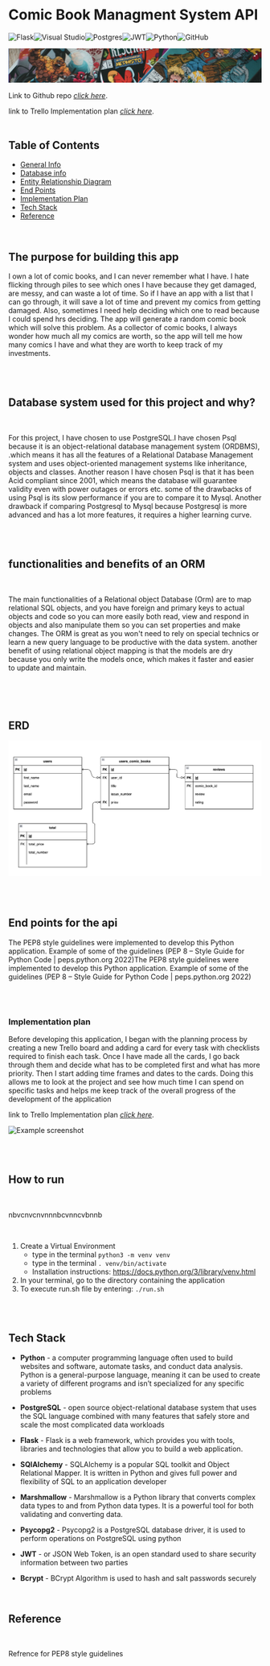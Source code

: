 # **Comic Book Managment System API**

![Flask](https://img.shields.io/badge/flask-%23000.svg?style=for-the-badge&logo=flask&logoColor=white)![Visual Studio](https://img.shields.io/badge/Visual%20Studio-5C2D91.svg?style=for-the-badge&logo=visual-studio&logoColor=white)![Postgres](https://img.shields.io/badge/postgres-%23316192.svg?style=for-the-badge&logo=postgresql&logoColor=white)![JWT](https://img.shields.io/badge/JWT-black?style=for-the-badge&logo=JSON%20web%20tokens)![Python](https://img.shields.io/badge/python-3670A0?style=for-the-badge&logo=python&logoColor=ffdd54)![GitHub](https://img.shields.io/badge/github-%23121011.svg?style=for-the-badge&logo=github&logoColor=white)

![Example screenshot](/docs/banner.png)

Link to Github repo [_click here_](http).

link to Trello Implementation plan [_click here_](http).
<br>
<br>

## Table of Contents

- [General Info](#the-purpose-for-building-this-app)
- [Database info](#database-system-used-for-this-project-and-why)
- [Entity Relationship Diagram](#erd)
- [End Points](#end-points-for-the-api)
- [Implementation Plan](#implementation-plan)
- [Tech Stack](#tech-stack)
- [Reference](#reference)

<br>

## **The purpose for building this app**

<!-- R1 Identification of the problem you are trying to solve by building this particular app. -->
<!-- R2 Why is it a problem that needs solving? -->

I own a lot of comic books, and I can never remember what I have. I hate flicking through piles to see which ones I have because they get damaged, are messy, and can waste a lot of time. So if I have an app with a list that I can go through, it will save a lot of time and prevent my comics from getting damaged. Also, sometimes I need help deciding which one to read because I could spend hrs deciding. The app will generate a random comic book which will solve this problem. As a collector of comic books, I always wonder how much all my comics are worth, so the app will tell me how many comics I have and what they are worth to keep track of my investments.

<br>
<br>

## **Database system used for this project and why?**

<br>

<!-- R3 Why have you chosen this database system. What are the drawbacks compared to others? -->

For this project, I have chosen to use PostgreSQL.I have chosen Psql because it is an object-relational database management system (ORDBMS), .which means it has all the features of a Relational Database Management system and uses object-oriented management systems like inheritance, objects and classes. Another reason I have chosen Psql is that it has been Acid compliant since 2001, which means the database will guarantee validity even with power outages or errors etc. some of the drawbacks of using Psql is its slow performance if you are to compare it to Mysql. Another drawback if comparing Postgresql to Mysql because Postgresql is more advanced and has a lot more features, it requires a higher learning curve.

<br>
<br>

<!-- R9 Discuss the database relations to be implemented in your application -->
<!-- R4 Identify and discuss the key functionalities and benefits of an ORM -->

## **functionalities and benefits of an ORM**

<br>

The main functionalities of a Relational object Database (Orm) are to map relational SQL objects, and you have foreign and primary keys to actual objects and code so you can more easily both read, view and respond in objects and also manipulate them so you can set properties and make changes. The ORM is great as you won't need to rely on special technics or learn a new query language to be productive with the data system. another benefit of using relational object mapping is that the models are dry because you only write the models once, which makes it faster and easier to update and maintain.

<br>

<!-- R8 Describe your projects models in terms of the relationships they have with each other -->

<br>
<br>

## **ERD**

<!-- R6 An ERD for your app -->

![Example screenshot](/docs/erd.png)

<br>
<br>

## **End points for the api**

<!-- R5 Document all endpoints for your API -->

The PEP8 style guidelines were implemented to develop this Python application.
Example of some of the guidelines (PEP 8 – Style Guide for Python Code | peps.python.org 2022)The PEP8 style guidelines were implemented to develop this Python application.
Example of some of the guidelines (PEP 8 – Style Guide for Python Code | peps.python.org 2022)

<br>
<br>

### **Implementation plan**

<!-- R10 Describe the way tasks are allocated and tracked in your project -->

Before developing this application, I began with the planning process by creating a new Trello board and adding a card for every task with checklists required to finish each task. Once I have made all the cards, I go back through them and decide what has to be completed first and what has more priority. Then I start adding time frames and dates to the cards. Doing this allows me to look at the project and see how much time I can spend on specific tasks and helps me keep track of the overall progress of the development of the application

link to Trello Implementation plan [_click here_](https://trello.com/invite/b/kgYlNK2u/ATTI23e01016826faea78b7ed251a0eb5af36A99C357/comic-book-api-project).

![Example screenshot](/docs/trello.png)

<br>
<br>

<!-- R7 Detail any third party services that your app will use -->

## **How to run**

<br>

nbvcnvcnvnnnbcvnncvbnnb

<br>

1. Create a Virtual Environment
   - type in the terminal `python3 -m venv venv`
   - type in the terminal `. venv/bin/activate`
   - Installation instructions: https://docs.python.org/3/library/venv.html
2. In your terminal, go to the directory containing the application
3. To execute run.sh file by entering: `./run.sh`

<br>
<br>

## **Tech Stack**

- **Python** - a computer programming language often used to build websites and software, automate tasks, and conduct data analysis. Python is a general-purpose language, meaning it can be used to create a variety of different programs and isn’t specialized for any specific problems

- **PostgreSQL** - open source object-relational database system that uses the SQL language combined with many features that safely store and scale the most complicated data workloads

- **Flask** - Flask is a web framework, which provides you with tools, libraries and technologies that allow you to build a web application.

- **SQlAlchemy** - SQLAlchemy is a popular SQL toolkit and Object Relational Mapper. It is written in Python and gives full power and flexibility of SQL to an application developer

- **Marshmallow** - Marshmallow is a Python library that converts complex data types to and from Python data types. It is a powerful tool for both validating and converting data.

- **Psycopg2** - Psycopg2 is a PostgreSQL database driver, it is used to perform operations on PostgreSQL using python

- **JWT** - or JSON Web Token, is an open standard used to share security information between two parties

- **Bcrypt** - BCrypt Algorithm is used to hash and salt passwords securely

<br>

## **Reference**

<br>

Refrence for PEP8 style guidelines
